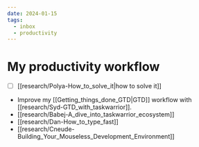 ```yaml
---
date: 2024-01-15
tags:
  - inbox
  - productivity
---
```


# My productivity workflow

- [ ] [[research/Polya-How_to_solve_it|how to solve it]]
- Improve my [[Getting_things_done_GTD|GTD]] workflow with [[research/Syd-GTD_with_taskwarrior]].
- [[research/Babej-A_dive_into_taskwarrior_ecosystem]]
- [[research/Dan-How_to_type_fast]]
- [[research/Cneude-Building_Your_Mouseless_Development_Environment]]
